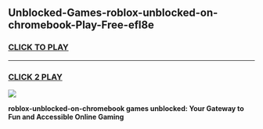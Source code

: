 
## Unblocked-Games-roblox-unblocked-on-chromebook-Play-Free-efl8e
<h3>
<a href="https://premium76.site?title=roblox-unblocked-on-chromebook&ref=21A">CLICK TO PLAY</a></h3>
<hr>

<h3>
<a href="https://premium76.site?title=roblox-unblocked-on-chromebook&ref=21A">CLICK 2 PLAY</a>
  
</h3>

<a href="https://premium76.site?title=roblox-unblocked-on-chromebook&ref=21A"><img src="https://clearcache.store/games.png"></a>


**roblox-unblocked-on-chromebook games unblocked: Your Gateway to Fun and Accessible Online Gaming**
